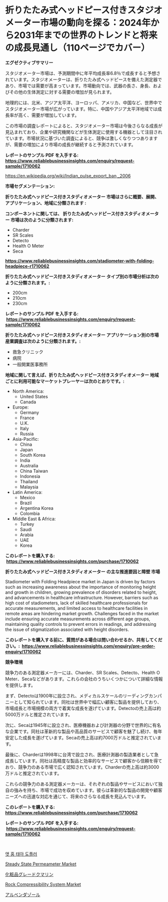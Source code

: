 <p><h1>折りたたみ式ヘッドピース付きスタジオメーター市場の動向を探る：2024年から2031年までの世界のトレンドと将来の成長見通し（110ページでカバー）</h1></p><p><strong>エグゼクティブサマリー</strong></p>
<p><p>スタジオメーター市場は、予測期間中に年平均成長率6.8％で成長すると予想されています。スタジオメーターは、折りたたみ式ヘッドピースを備えた測定器であり、市場では需要が高まっています。市場動向では、武器の長さ、身長、およびその他の生体測定に対する需要の増加が見られます。</p><p>地理的には、北米、アジア太平洋、ヨーロッパ、アメリカ、中国など、世界中でスタジオメーター市場が広がっています。特に、中国やアジア太平洋地域では成長率が高く、需要が増加しています。</p><p>この市場の調査レポートによると、スタジオメーター市場は今後さらなる成長が見込まれており、企業や研究機関などが生体測定に使用する機器として注目されています。市場状況に基づいた調査によると、競争は激しくなりつつありますが、需要の増加により市場の成長が継続すると予測されています。</p></p>
<p><strong>レポートのサンプル PDF を入手する: <a href="https://www.reliablebusinessinsights.com/enquiry/request-sample/1710062">https://www.reliablebusinessinsights.com/enquiry/request-sample/1710062</a></strong></p>
<p><a href="https://en.wikipedia.org/wiki/Indian_pulse_export_ban,_2006">https://en.wikipedia.org/wiki/Indian_pulse_export_ban,_2006</a></p>
<p><strong>市場セグメンテーション:</strong></p>
<p><strong> 折りたたみ式ヘッドピース付きスタディオメーター 市場はさらに概要、展開、アプリケーション、地域に分類されます :</strong></p>
<p><strong>コンポーネントに関しては、 折りたたみ式ヘッドピース付きスタディオメーター 市場は次のように分類されます: &nbsp;</strong></p>
<p><ul><li>Charder</li><li>SR Scales</li><li>Detecto</li><li>Health O Meter</li><li>Seca</li></ul></p>
<p><strong><a href="https://www.reliablebusinessinsights.com/stadiometer-with-folding-headpiece-r1710062">https://www.reliablebusinessinsights.com/stadiometer-with-folding-headpiece-r1710062</a></strong></p>
<p><strong> 折りたたみ式ヘッドピース付きスタディオメーター タイプ別の市場分析は次のように分類されます。:</strong></p>
<p><ul><li>200cm</li><li>210cm</li><li>230cm</li></ul></p>
<p><strong>レポートのサンプル PDF を入手する: &nbsp;<a href="https://www.reliablebusinessinsights.com/enquiry/request-sample/1710062">https://www.reliablebusinessinsights.com/enquiry/request-sample/1710062</a></strong></p>
<p><strong> 折りたたみ式ヘッドピース付きスタディオメーター アプリケーション別の市場産業調査は次のように分類されます。:</strong></p>
<p><ul><li>救急クリニック</li><li>病院</li><li>一般開業医事務所</li></ul></p>
<p><strong>地域に関して言えば、折りたたみ式ヘッドピース付きスタディオメーター 地域ごとに利用可能なマーケットプレーヤーは次のとおりです。:</strong></p>
<p><ul>
    <li>
        North America:
        <ul>
            <li>United States</li>
            <li>Canada</li>
        </ul>
    </li>
    <li>
        Europe:
        <ul>
            <li>Germany</li>
            <li>France</li>
            <li>U.K.</li>
            <li>Italy</li>
            <li>Russia</li>
        </ul>
    </li>
    <li>
        Asia-Pacific:
        <ul>
            <li>China</li>
            <li>Japan</li>
            <li>South Korea</li>
            <li>India</li>
            <li>Australia</li>
            <li>China Taiwan</li>
            <li>Indonesia</li>
            <li>Thailand</li>
            <li>Malaysia</li>
        </ul>
    </li>
    <li>
        Latin America:
        <ul>
            <li>Mexico</li>
            <li>Brazil</li>
            <li>Argentina Korea</li>
            <li>Colombia</li>
        </ul>
    </li>
    <li>
        Middle East & Africa:
        <ul>
            <li>Turkey</li>
            <li>Saudi</li>
            <li>Arabia</li>
            <li>UAE</li>
            <li>Korea</li>
        </ul>
    </li>
    </ul></p>
<p><strong>このレポートを購入する: &nbsp;<a href="https://www.reliablebusinessinsights.com/purchase/1710062">https://www.reliablebusinessinsights.com/purchase/1710062</a></strong></p>
<p><strong>折りたたみ式ヘッドピース付きスタディオメーター の主な推進要因と障壁 市場</strong></p>
<p><p>Stadiometer with Folding Headpiece market in Japan is driven by factors such as increasing awareness about the importance of monitoring height and growth in children, growing prevalence of disorders related to height, and advancements in healthcare infrastructure. However, barriers such as high cost of stadiometers, lack of skilled healthcare professionals for accurate measurements, and limited access to healthcare facilities in remote areas are hindering market growth. Challenges faced in the market include ensuring accurate measurements across different age groups, maintaining quality controls to prevent errors in readings, and addressing the issue of stigmatization associated with height disorders.</p></p>
<p><strong>このレポートを購入する前に、質問がある場合は問い合わせるか、共有してください。:&nbsp; <a href="https://www.reliablebusinessinsights.com/enquiry/pre-order-enquiry/1710062">https://www.reliablebusinessinsights.com/enquiry/pre-order-enquiry/1710062</a></strong></p>
<p><strong>競争環境</strong></p>
<p><p>競争力のある測定器メーカーには、Charder、SR Scales、Detecto、Health O Meter、Secaなどがあります。これらの会社のうちいくつかについて詳細な情報を提供します。</p><p>まず、Detectoは1900年に設立され、メディカルスケールのリーディングカンパニーとして知られています。同社は世界中で幅広い顧客に製品を提供しており、市場成長と市場規模の両方で着実な成長を遂げています。Detectoの売上高は約5000万ドルと推定されています。</p><p>次に、Secaは1945年に設立され、医療機器および計測器の分野で世界的に有名な企業です。同社は革新的な製品や高品質のサービスで顧客を魅了し続け、毎年安定した成長を遂げています。Secaの売上高は約7000万ドルと推定されています。</p><p>最後に、Charderは1998年に台湾で設立され、医療計測器の製造業者として急成長しています。同社は高精度な製品と効率的なサービスで顧客から信頼を得ており、競争力のある市場で広く認知されています。Charderの売上高は約3000万ドルと推定されています。</p><p>これらの競争力のある測定器メーカーは、それぞれの製品やサービスにおいて独自の強みを持ち、市場で成功を収めています。彼らは革新的な製品の開発や顧客ニーズへの迅速な対応を通じて、将来のさらなる成長を見込んでいます。</p></p>
<p><strong>このレポートを購入する: &nbsp; <a href="https://www.reliablebusinessinsights.com/purchase/1710062">https://www.reliablebusinessinsights.com/purchase/1710062</a></strong></p>
<p><strong>レポートのサンプル PDF を入手する: &nbsp;<a href="https://www.reliablebusinessinsights.com/enquiry/request-sample/1710062">https://www.reliablebusinessinsights.com/enquiry/request-sample/1710062</a></strong><strong></strong></p>
<p>&nbsp;</p>
<p><p><a href="https://github.com/oajzkywllm460/Market-Research-Report-List-2/blob/main/7644279179775.md">앳 홈 태아 도플러</a></p><p><a href="https://github.com/cameroneffertz/Market-Research-Report-List-1/blob/main/steady-state-permeameter-market.md">Steady State Permeameter Market</a></p><p><a href="https://github.com/zjkmgcs938405/Market-Research-Report-List-3/blob/main/2201095167970.md">化粧品グレードクマリン</a></p><p><a href="https://github.com/mbisetmhermsr/Market-Research-Report-List-3/blob/main/rock-compressibility-system-market.md">Rock Compressibility System Market</a></p><p><a href="https://github.com/roulaayoub-saad/Market-Research-Report-List-2/blob/main/3592955167971.md">アルベンダゾール</a></p></p>